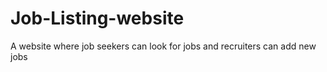 # Job-Listing-website
A website where job seekers can look for jobs and recruiters can add new jobs
